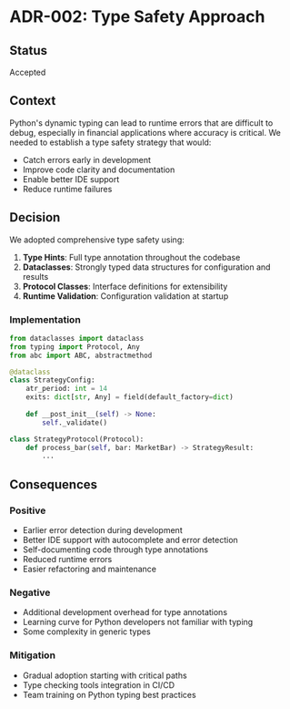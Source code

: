 # ADR-002: Type Safety Approach

## Status
Accepted

## Context
Python's dynamic typing can lead to runtime errors that are difficult to debug, especially in financial applications where accuracy is critical. We needed to establish a type safety strategy that would:
- Catch errors early in development
- Improve code clarity and documentation
- Enable better IDE support
- Reduce runtime failures

## Decision
We adopted comprehensive type safety using:

1. **Type Hints**: Full type annotation throughout the codebase
2. **Dataclasses**: Strongly typed data structures for configuration and results
3. **Protocol Classes**: Interface definitions for extensibility
4. **Runtime Validation**: Configuration validation at startup

### Implementation
```python
from dataclasses import dataclass
from typing import Protocol, Any
from abc import ABC, abstractmethod

@dataclass
class StrategyConfig:
    atr_period: int = 14
    exits: dict[str, Any] = field(default_factory=dict)
    
    def __post_init__(self) -> None:
        self._validate()

class StrategyProtocol(Protocol):
    def process_bar(self, bar: MarketBar) -> StrategyResult:
        ...
```

## Consequences

### Positive
- Earlier error detection during development
- Better IDE support with autocomplete and error detection
- Self-documenting code through type annotations
- Reduced runtime errors
- Easier refactoring and maintenance

### Negative
- Additional development overhead for type annotations
- Learning curve for Python developers not familiar with typing
- Some complexity in generic types

### Mitigation
- Gradual adoption starting with critical paths
- Type checking tools integration in CI/CD
- Team training on Python typing best practices